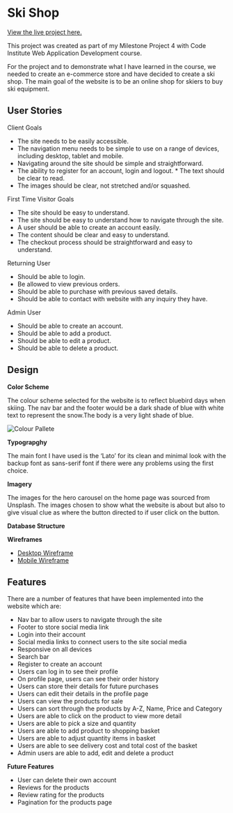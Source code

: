 # Ski Shop

[View the live project here.](https:https://ski-ecommerce.herokuapp.com/)

This project was created as part of my Milestone Project 4 with Code Institute Web Application Development course.

For the project and to demonstrate what I have learned in the course, we needed to create an e-commerce store and have decided to create a ski shop.
The main goal of the website is to be an online shop for skiers to buy ski equipment.

## User Stories

Client Goals

* The site needs to be easily accessible.
* The navigation menu needs to be simple to use on a range of devices, including desktop, tablet and mobile.
* Navigating around the site should be simple and straightforward.
* The ability to register for an account, login and logout.
* The text should be clear to read.
* The images should be clear, not stretched and/or squashed.

First Time Visitor Goals

* The site should be easy to understand.
* The site should be easy to understand how to navigate through the site.
* A user should be able to create an account easily.
* The content should be clear and easy to understand.
* The checkout process should be straightforward and easy to understand.

Returning User

* Should be able to login.
* Be allowed to view previous orders.
* Should be able to purchase with previous saved details.
* Should be able to contact with website with any inquiry they have.

Admin User

* Should be able to create an account.
* Should be able to add a product.
* Should be able to edit a product.
* Should be able to delete a product.

## Design

**Color Scheme**

The colour scheme selected for the website is to reflect bluebird days when skiing. The nav bar and the footer would be a dark shade of blue with white text to represent the snow.The body is a very light shade of blue.

![Colour Pallete]()

**Typograpghy**

The main font I have used is the ‘Lato’ for its clean and minimal look with the backup font as sans-serif font if there were any problems using the first choice.

**Imagery**

The images for the hero carousel on the home page was sourced from Unsplash. The images chosen to show what the website is about but also to give visual clue as where the button directed to if user click on the button.

**Database Structure**

**Wireframes**

* [Desktop Wireframe]()
* [Mobile Wireframe]()

## Features

There are a number of features that have been implemented into the website which are:

* Nav bar to allow users to navigate through the site
* Footer to store social media link
* Login into their account
* Social media links to connect users to the site social media
* Responsive on all devices
* Search bar 
* Register to create an account
* Users can log in to see their profile
* On profile page, users can see their order history
* Users can store their details for future purchases
* Users can edit their details in the profile page
* Users can view the products for sale 
* Users can sort through the products by A-Z, Name, Price and Category
* Users are able to click on the product to view more detail
* Users are able to pick a size and quantity 
* Users are able to add product to shopping basket
* Users are able to adjust quantity items in basket
* Users are able to see delivery cost and total cost of the basket
* Admin users are able to add, edit and delete a product

**Future Features**

* User can delete their own account
* Reviews for the products
* Review rating for the products
* Pagination for the products page
